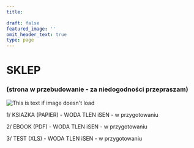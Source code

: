 ```yaml
---
title:

draft: false
featured_image: ''
omit_header_text: true
type: page
---
```





# SKLEP
### (strona w przebudowanie - za niedogodności przepraszam)

![This is text if image doesn't load](/images/WTiS_arcos.png "")


1/ KSIAZKA (PAPIER) - WODA TLEN iSEN - w przygotowaniu 

2/ EBOOK (PDF) - WODA TLEN iSEN - w przygotowaniu

3/ TEST (XLS) - WODA TLEN iSEN - w przygotowaniu 